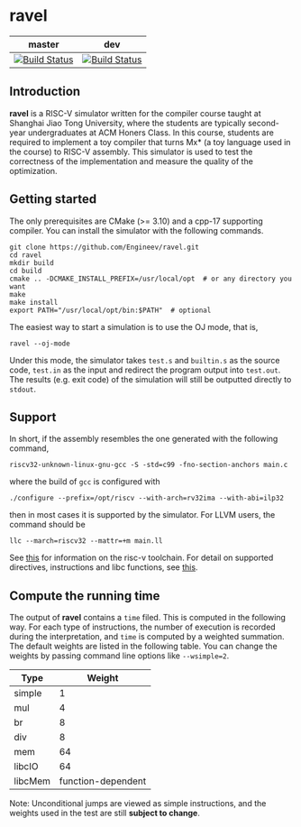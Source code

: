 # ravel

| master | dev|
|---     |--- |
|[![Build Status](https://travis-ci.com/Engineev/ravel.svg?token=t7LhMb4BZCM8Q58kCnsH&branch=master)](https://travis-ci.com/Engineev/ravel) |[![Build Status](https://travis-ci.com/Engineev/ravel.svg?token=t7LhMb4BZCM8Q58kCnsH&branch=dev)](https://travis-ci.com/Engineev/ravel)


## Introduction

**ravel** is a RISC-V simulator written for the compiler course taught at 
Shanghai Jiao Tong University, where the students are typically second-year
undergraduates at ACM Honers Class. In this course, students are required to
implement a toy compiler that turns Mx* (a toy language used in the course) to
RISC-V assembly. This simulator is used to test the correctness of the 
implementation and measure the quality of the optimization.  

## Getting started
The only prerequisites are CMake (>= 3.10) and a cpp-17 supporting compiler.
You can install the simulator with the following commands.
```shell script
git clone https://github.com/Engineev/ravel.git
cd ravel
mkdir build
cd build
cmake .. -DCMAKE_INSTALL_PREFIX=/usr/local/opt  # or any directory you want
make 
make install
export PATH="/usr/local/opt/bin:$PATH"  # optional
```

The easiest way to start a simulation is to use the OJ mode, that is,
```shell script
ravel --oj-mode
```
Under this mode, the simulator takes `test.s` and `builtin.s` as the source
code, `test.in` as the input and redirect the program output into `test.out`.
The results (e.g. exit code) of the simulation will still be outputted directly
to `stdout`.

## Support

In short, if the assembly resembles the one generated with the following 
command,
```shell script
riscv32-unknown-linux-gnu-gcc -S -std=c99 -fno-section-anchors main.c
```
where the build of `gcc` is configured with
```shell script
./configure --prefix=/opt/riscv --with-arch=rv32ima --with-abi=ilp32
```
then in most cases it is supported by the simulator. For LLVM users, the 
command should be 
```shell script
llc --march=riscv32 --mattr=+m main.ll
```
See [this](https://github.com/riscv/riscv-gnu-toolchain) for information on the
risc-v toolchain. For detail on supported directives, instructions and libc
functions, see [this](./doc/support.md).  

## Compute the running time
The output of **ravel** contains a `time` filed. This is computed in the 
following way. For each type of instructions, the number of execution is 
recorded during the interpretation, and `time` is computed by a weighted 
summation. The default weights are listed in the following table.
You can change the weights by passing command line options like `--wsimple=2`.

| Type   | Weight |
|---     |---     |
|simple  | 1
|mul     | 4
|br      | 8
|div     | 8
|mem     | 64
|libcIO  | 64
|libcMem | function-dependent

Note: Unconditional jumps are viewed as simple instructions, and the weights 
used in the test are still **subject to change**.
